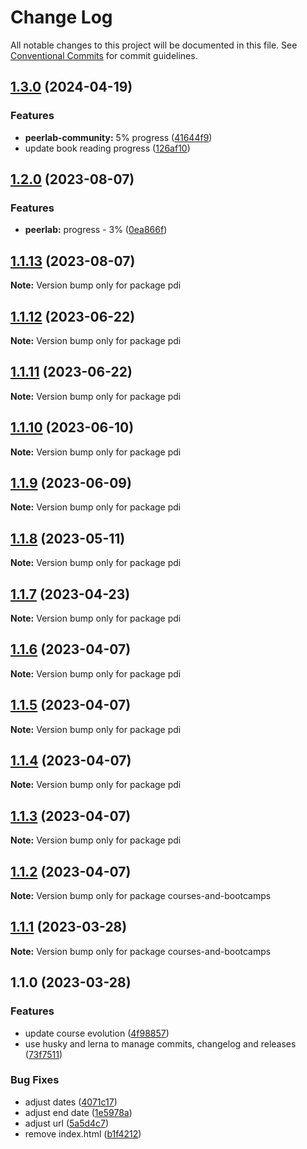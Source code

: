 # Change Log

All notable changes to this project will be documented in this file.
See [Conventional Commits](https://conventionalcommits.org) for commit guidelines.

## [1.3.0](https://github.com/amaralc/personal-development-index/compare/pdi@1.2.0...pdi@1.3.0) (2024-04-19)


### Features

* **peerlab-community:** 5% progress ([41644f9](https://github.com/amaralc/personal-development-index/commit/41644f910c273d35604d58316ec9211ae55549c1))
* update book reading progress ([126af10](https://github.com/amaralc/personal-development-index/commit/126af106568411ffbdef8737c6168ff769273910))



## [1.2.0](https://github.com/amaralc/personal-development-index/compare/pdi@1.1.13...pdi@1.2.0) (2023-08-07)


### Features

* **peerlab:** progress - 3% ([0ea866f](https://github.com/amaralc/personal-development-index/commit/0ea866fba2c776eacfc8f0addc6bf1e9a5affc97))



## [1.1.13](https://github.com/amaralc/personal-development-index/compare/pdi@1.1.12...pdi@1.1.13) (2023-08-07)

**Note:** Version bump only for package pdi





## [1.1.12](https://github.com/amaralc/personal-development-index/compare/pdi@1.1.11...pdi@1.1.12) (2023-06-22)

**Note:** Version bump only for package pdi





## [1.1.11](https://github.com/amaralc/personal-development-index/compare/pdi@1.1.10...pdi@1.1.11) (2023-06-22)

**Note:** Version bump only for package pdi





## [1.1.10](https://github.com/amaralc/personal-development-index/compare/pdi@1.1.9...pdi@1.1.10) (2023-06-10)

**Note:** Version bump only for package pdi





## [1.1.9](https://github.com/amaralc/personal-development-index/compare/pdi@1.1.8...pdi@1.1.9) (2023-06-09)

**Note:** Version bump only for package pdi





## [1.1.8](https://github.com/amaralc/personal-development-index/compare/pdi@1.1.7...pdi@1.1.8) (2023-05-11)

**Note:** Version bump only for package pdi





## [1.1.7](https://github.com/amaralc/personal-development-index/compare/pdi@1.1.6...pdi@1.1.7) (2023-04-23)

**Note:** Version bump only for package pdi





## [1.1.6](https://github.com/amaralc/personal-development-index/compare/pdi@1.1.5...pdi@1.1.6) (2023-04-07)

**Note:** Version bump only for package pdi





## [1.1.5](https://github.com/amaralc/personal-development-index/compare/pdi@1.1.4...pdi@1.1.5) (2023-04-07)

**Note:** Version bump only for package pdi





## [1.1.4](https://github.com/amaralc/personal-development-index/compare/pdi@1.1.3...pdi@1.1.4) (2023-04-07)

**Note:** Version bump only for package pdi





## [1.1.3](https://github.com/amaralc/personal-development-index/compare/pdi@1.1.2...pdi@1.1.3) (2023-04-07)

**Note:** Version bump only for package pdi





## [1.1.2](https://github.com/amaralc/courses-and-bootcamps/compare/courses-and-bootcamps@1.1.1...courses-and-bootcamps@1.1.2) (2023-04-07)

**Note:** Version bump only for package courses-and-bootcamps





## [1.1.1](https://github.com/amaralc/courses-and-bootcamps/compare/courses-and-bootcamps@1.1.0...courses-and-bootcamps@1.1.1) (2023-03-28)

**Note:** Version bump only for package courses-and-bootcamps





## 1.1.0 (2023-03-28)


### Features

* update course evolution ([4f98857](https://github.com/amaralc/courses-and-bootcamps/commit/4f988576f20247dda4d74d2fb8bacfd8aa077a95))
* use husky and lerna to manage commits, changelog and releases ([73f7511](https://github.com/amaralc/courses-and-bootcamps/commit/73f7511458f78269cdbb51b62da993ae4b030e51))


### Bug Fixes

* adjust dates ([4071c17](https://github.com/amaralc/courses-and-bootcamps/commit/4071c17c86c0ab9168f9517509d093555c9db32a))
* adjust end date ([1e5978a](https://github.com/amaralc/courses-and-bootcamps/commit/1e5978a895b2d44f6bdc7b484a8fe60ffa0dc3bf))
* adjust url ([5a5d4c7](https://github.com/amaralc/courses-and-bootcamps/commit/5a5d4c7f503740e63f7e17c918a7f81ef697b361))
* remove index.html ([b1f4212](https://github.com/amaralc/courses-and-bootcamps/commit/b1f4212702c2373fe435c76b27d2a3e18135872c))
